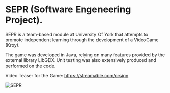 # SEPR (Software Engeneering Project).

SEPR is a team-based module at University Of York that attempts to promote independent learning through the development of a VideoGame (Kroy).

The game was developed in Java, relying on many features provided by the external library LibGDX.
Unit testing was also extensively produced and performed on the code.


Video Teaser for the Game:
https://streamable.com/orsiqn


<img src="https://micheleimbriani.files.wordpress.com/2020/10/sepr.png" alt="SEPR">
